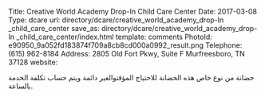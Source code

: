 Title:          Creative World Academy Drop-In Child Care Center
Date:           2017-03-08
Type:           dcare
url:            directory/dcare/creative_world_academy_drop-In _child_care_center
save_as:        directory/dcare/creative_world_academy_drop-In _child_care_center/index.html
template:       comments
PhotoId:        e90950_9a052fd183874f709a8cb8cd000a0992_result.png
Telephone:      (615) 962-8184
Address:        2805 Old Fort Pkwy, Suite F Murfreesboro, TN 37128
website:        

حضانة من نوع خاص هذه الحضانة للاحتياج المؤقتوالغير دائمة ويتم حساب تكلفة الخدمة بالساعة.

